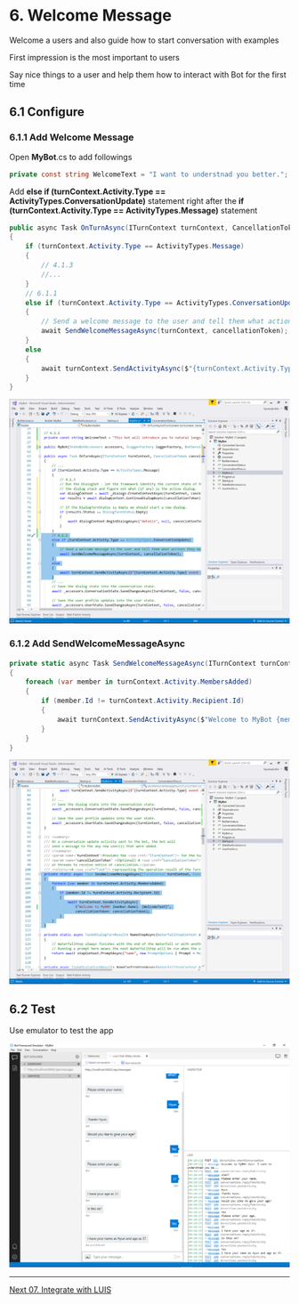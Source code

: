 # 6. Welcome Message

Welcome a users and also guide how to start conversation with examples

First impression is the most important to users

Say nice things to a user and help them how to interact with Bot for the first time

## 6.1 Configure

### 6.1.1 Add Welcome Message

Open __MyBot__.cs to add followings

```C#
private const string WelcomeText = "I want to understnad you better.";
```

Add __else if (turnContext.Activity.Type == ActivityTypes.ConversationUpdate)__ statement right after the __if (turnContext.Activity.Type == ActivityTypes.Message)__ statement

```C#
public async Task OnTurnAsync(ITurnContext turnContext, CancellationToken cancellationToken = default(CancellationToken))
{
    if (turnContext.Activity.Type == ActivityTypes.Message)
    {
        // 4.1.3
        //...
    }
    // 6.1.1
    else if (turnContext.Activity.Type == ActivityTypes.ConversationUpdate)
    {
        // Send a welcome message to the user and tell them what actions they may perform to use this bot
        await SendWelcomeMessageAsync(turnContext, cancellationToken);
    }
    else
    {
        await turnContext.SendActivityAsync($"{turnContext.Activity.Type} event detected", cancellationToken: cancellationToken);
    }
}
```

![6.1.1](./images/6.1.1.png)

### 6.1.2 Add SendWelcomeMessageAsync

```C#
private static async Task SendWelcomeMessageAsync(ITurnContext turnContext, CancellationToken cancellationToken)
{
    foreach (var member in turnContext.Activity.MembersAdded)
    {
        if (member.Id != turnContext.Activity.Recipient.Id)
        {
            await turnContext.SendActivityAsync($"Welcome to MyBot {member.Name}. {WelcomeText}", cancellationToken: cancellationToken);
        }
    }
}
```

![6.1.2](./images/6.1.2.png)

## 6.2 Test

Use emulator to test the app

![6.2](./images/6.2.png)

---

[Next 07. Integrate with LUIS](./07.IntegrateLUIS.md)